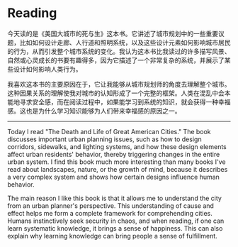 # Reading
今天读的是《美国大城市的死与生》这本书。它讲述了城市规划中的一些重要议题，比如如何设计走廊、人行道和照明系统，以及这些设计元素如何影响城市居民的行为，从而引发整个城市系统的变化。我认为这本书比我读过的许多描写风景、自然或心灵成长的书要有趣得多，因为它描述了一个非常复杂的系统，并展示了某些设计如何影响人类行为。

我喜欢这本书的主要原因在于，它让我能够从城市规划师的角度去理解整个城市。这种因果关系的理解使我对城市的认知形成了一个完整的框架。人类在混乱中会本能地寻求安全感，而在阅读过程中，如果能学习到系统的知识，就会获得一种幸福感。这也是为什么学习知识能够为人们带来幸福感的原因之一。

---

Today I read "The Death and Life of Great American Cities." The book discusses important urban planning issues, such as how to design corridors, sidewalks, and lighting systems, and how these design elements affect urban residents' behavior, thereby triggering changes in the entire urban system. I find this book much more interesting than many books I've read about landscapes, nature, or the growth of mind, because it describes a very complex system and shows how certain designs influence human behavior.

The main reason I like this book is that it allows me to understand the city from an urban planner's perspective. This understanding of cause and effect helps me form a complete framework for comprehending cities. Humans instinctively seek security in chaos, and when reading, if one can learn systematic knowledge, it brings a sense of happiness. This can also explain why learning knowledge can bring people a sense of fulfillment.
